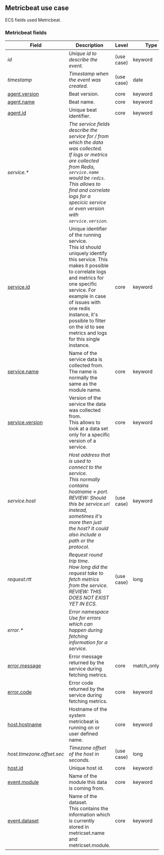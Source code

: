 ## Metricbeat use case

ECS fields used Metricbeat.

### <a name="metricbeat"></a> Metricbeat fields


| Field  | Description  | Level  | Type  | Example  |
|---|---|---|---|---|
| <a name="id"></a>*id* | *Unique id to describe the event.* | (use case) | keyword | `8a4f500d` |
| <a name="timestamp"></a>*timestamp* | *Timestamp when the event was created.* | (use case) | date | `2016-05-23T08:05:34.853Z` |
| [agent.version](../README.md#agent.version)  | Beat version. | core | keyword | `6.0.0-rc2` |
| [agent.name](../README.md#agent.name)  | Beat name. | core | keyword | `filebeat` |
| [agent.id](../README.md#agent.id)  | Unique beat identifier. | core | keyword | `8a4f500d` |
| <a name="service.&ast;"></a>*service.&ast;* | *The service fields describe the service for / from which the data was collected.<br/>If logs or metrics are collected from Redis, `service.name` would be `redis`. This allows to find and correlate logs for a specicic service or even version with `service.version`.<br/>* |  |  |  |
| [service.id](../README.md#service.id)  | Unique identifier of the running service.<br/>This id should uniquely identify this service. This makes it possible to correlate logs and metrics for one specific service. For example in case of issues with one redis instance, it's possible to filter on the id to see metrics and logs for this single instance. | core | keyword | `d37e5ebfe0ae6c4972dbe9f0174a1637bb8247f6` |
| [service.name](../README.md#service.name)  | Name of the service data is collected from.<br/>The name is normally the same as the module name. | core | keyword | `elasticsearch` |
| [service.version](../README.md#service.version)  | Version of the service the data was collected from.<br/>This allows to look at a data set only for a specific version of a service. | core | keyword | `3.2.4` |
| <a name="service.host"></a>*service.host* | *Host address that is used to connect to the service.<br/>This normally contains hostname + port.<br/>REVIEW: Should this be service.uri instead, sometimes it's more then just the host? It could also include a path or the protocol.* | (use case) | keyword | `elasticsearch:9200` |
| <a name="request.rtt"></a>*request.rtt* | *Request round trip time.<br/>How long did the request take to fetch metrics from the service.<br/>REVIEW: THIS DOES NOT EXIST YET IN ECS.* | (use case) | long | `115` |
| <a name="error.&ast;"></a>*error.&ast;* | *Error namespace<br/>Use for errors which can happen during fetching information for a service.<br/>* |  |  |  |
| [error.message](../README.md#error.message)  | Error message returned by the service during fetching metrics. | core | match_only_text |  |
| [error.code](../README.md#error.code)  | Error code returned by the service during fetching metrics. | core | keyword |  |
| [host.hostname](../README.md#host.hostname)  | Hostname of the system metricbeat is running on or user defined name. | core | keyword |  |
| <a name="host.timezone.offset.sec"></a>*host.timezone.offset.sec* | *Timezone offset of the host in seconds.* | (use case) | long |  |
| [host.id](../README.md#host.id)  | Unique host id. | core | keyword |  |
| [event.module](../README.md#event.module)  | Name of the module this data is coming from. | core | keyword | `mysql` |
| [event.dataset](../README.md#event.dataset)  | Name of the dataset.<br/>This contains the information which is currently stored in metricset.name and metricset.module. | core | keyword | `stats` |



